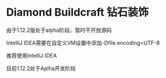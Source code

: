 # Diamond Buildcraft 钻石装饰

由于1.12.2版处于alpha阶段，暂时不开放源码

IntelliJ IDEA需要在自定义VM设置中添加-Dfile.encoding=UTF-8

推荐使用IntelliJ IDEA

目前1.12.2处于Aplha开发阶段